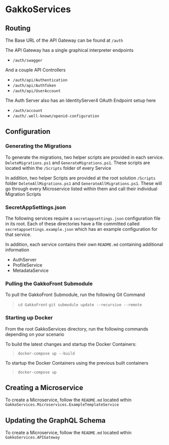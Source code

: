 # GakkoServices

## Routing
The Base URL of the API Gateway can be found at `/auth`

The API Gateway has a single graphical interpreter endpoints

* `/auth/swagger`

And a couple API Controllers

* `/auth/api/Authentication`
* `/auth/api/AuthToken`
* `/auth/api/UserAccount`

The Auth Server also has an IdentityServer4 OAuth Endpoint setup here

* `/auth/account`
* `/auth/.well-known/openid-configuration`

## Configuration

### Generating the Migrations

To generate the migrations, two helper scripts are provided in each service. `DeleteMigrations.ps1` and `GenerateMigrations.ps1`. These scripts are located within the `/Scripts` folder of every Service

In addition, two helper Scripts are provided at the root solution `/Scripts` folder `DeleteAllMigrations.ps1` and `GenerateAllMigrations.ps1`. These will go through every Microservice listed within them and call their individual Migration Scripts

### SecretAppSettings.json

The following services require a `secretappsettings.json` configuration file in its root. Each of these directories have a file committed called `secretappsettings.example.json` which has an example configuration for that service. 

In addition, each service contains their own `README.md` containing additional information

* AuthServer
* ProfileService
* MetadataService

### Pulling the GakkoFront Submodule

To pull the GakkoFront Submodule, run the following Git Command

> `cd GakkoFront`
> `git submodule update --recursive --remote`

### Starting up Docker

From the root GakkoServices directory, run the following commands depending on your scenario

To build the latest changes and startup the Docker Containers:

> `docker-compose up --build`

To startup the Docker Containers using the previous built containers

> `docker-compose up`

## Creating a Microservice

To create a Microservice, follow the `README.md` located wthin `GakkoServices.Microservices.ExampleTemplateService`

## Updating the GraphQL Schema

To create a Microservice, follow the `README.md` located wthin `GakkoServices.APIGateway`
